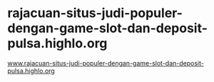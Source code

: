 # rajacuan-situs-judi-populer-dengan-game-slot-dan-deposit-pulsa.highlo.org
www.rajacuan-situs-judi-populer-dengan-game-slot-dan-deposit-pulsa.highlo.org
